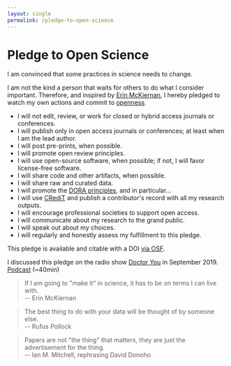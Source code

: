 ```yaml
---
layout: single
permalink: /pledge-to-open-science
---
```


# Pledge to Open Science

I am convinced that some practices in science needs to change.

I am not the kind a person that waits for others to do what I consider important. Therefore, and inspired by [Erin McKiernan](https://emckiernan.wordpress.com/pledge/), I hereby pledged to watch my own actions and commit to [openness](https://opendefinition.org/).

- I will not edit, review, or work for closed or hybrid access journals or conferences.
- I will publish only in open access journals or conferences; at least when I am the lead author.
- I will post pre-prints, when possible.
- I will promote open review principles.
- I will use open-source software, when possible; if not, I will favor license-free software.
- I will share code and other artifacts, when possible.
- I will share raw and curated data.
- I will promote the [DORA principles](https://sfdora.org/), and in particular...
- I will use [CRediT](https://www.casrai.org/credit.html) and publish a contributor's record with all my research outputs.
- I will encourage professional societies to support open access.
- I will communicate about my research to the grand public.
- I will speak out about my choices.
- I will regularly and honestly assess my fulfillment to this pledge.

This pledge is available and citable with a DOI [via OSF](https://www.doi.org/10.17605/OSF.IO/KEVDX).

I discussed this pledge on the radio show [Doctor You](https://open.spotify.com/show/16o8uuXgx3wlOOUTg2yVcl?si=Dpe9-6yGShajgvFXe-BrcA) in September 2019.  
<i class="fas fa-microphone"></i> [Podcast](https://open.spotify.com/episode/7IlvIVkjvTcL8EX2EsFCHl?si=Dpe9-6yGShajgvFXe-BrcA) (~40min)

> If I am going to "make it" in science, it has to be on terms I can live with.  
-- Erin McKiernan

> The best thing to do with your data will be thought of by someone else.  
-- Rufus Pollock

> Papers are not "the thing" that matters, they are just the advertisement for the thing.  
-- Ian M. Mitchell, rephrasing David Donoho